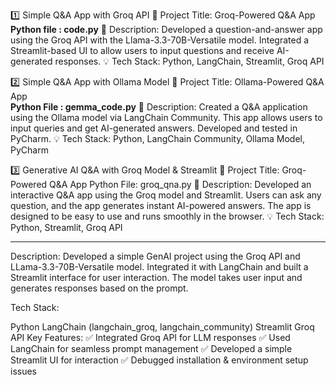 
1️⃣ Simple Q&A App with Groq API
📌 Project Title: Groq-Powered Q&A App  
**Python file : code.py**
📝 Description: Developed a question-and-answer app using the Groq API with the Llama-3.3-70B-Versatile model. Integrated a Streamlit-based UI to allow users to input questions and receive AI-generated responses.
💡 Tech Stack: Python, LangChain, Streamlit, Groq API

2️⃣ Simple Q&A App with Ollama Model
📌 Project Title: Ollama-Powered Q&A App  
**Python File : gemma_code.py**
📝 Description: Created a Q&A application using the Ollama model via LangChain Community. This app allows users to input queries and get AI-generated answers. Developed and tested in PyCharm.
💡 Tech Stack: Python, LangChain Community, Ollama Model, PyCharm

3️⃣ Generative AI Q&A with Groq Model & Streamlit
📌 Project Title: Groq-Powered Q&A App
Python File: groq_qna.py
📝 Description: Developed an interactive Q&A app using the Groq model and Streamlit. Users can ask any question, and the app generates instant AI-powered answers. The app is designed to be easy to use and runs smoothly in the browser.
💡 Tech Stack: Python, Streamlit, Groq API

*****************************************************************************************************
Description:
Developed a simple GenAI project using the Groq API and LLama-3.3-70B-Versatile model. Integrated it with LangChain and built a Streamlit interface for user interaction. The model takes user input and generates responses based on the prompt.

Tech Stack:

Python
LangChain (langchain_groq, langchain_community)
Streamlit
Groq API
Key Features:
✅ Integrated Groq API for LLM responses
✅ Used LangChain for seamless prompt management
✅ Developed a simple Streamlit UI for interaction
✅ Debugged installation & environment setup issues
